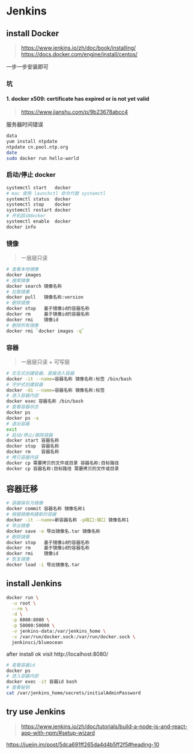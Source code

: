# Jenkins

## install Docker
> https://www.jenkins.io/zh/doc/book/installing/
> https://docs.docker.com/engine/install/centos/

一步一步安装即可

### 坑
#### 1. docker x509: certificate has expired or is not yet valid
> https://www.jianshu.com/p/9b23678abcc4

服务器时间错误

```sh
data
yum install ntpdate
ntpdate cn.pool.ntp.org   
date
sudo docker run hello-world
```

### 启动/停止 docker
```sh
systemctl start   docker
# mac 使用 launchctl 命令代替 systemctl
systemctl status  docker
systemctl stop    docker
systemctl restart docker
# 开机启动docker
systemctl enable  docker
docker info
```

### 镜像
> 一层层只读
```sh
# 查看本地镜像
docker images 
# 搜索镜像
docker search 镜像名称
# 拉取镜像
docker pull   镜像名称:version
# 删除镜像
docker stop   基于镜像id的容器名称
docker rm     基于镜像id的容器名称
docker rmi    镜像id
# 删除所有镜像
docker rmi `docker images -q`
```

### 容器
> 一层层只读 + 可写层
```sh
# 交互式创建容器，直接进入容器
docker -it --name=容器名称 镜像名称:标签 /bin/bash
# 守护式创建容器
docker -di --name=容器名称 镜像名称:标签
# 进入容器内部
docker exec 容器名称 /bin/bash
# 查看容器状态
docker ps
docker ps -a
# 退出容器
exit
# 启动/停止/删除容器
docker start 容器名称
docker stop  容器名称
docker rm    容器名称
# 拷贝容器内容
docker cp 需要拷贝的文件或目录 容器名称:目标路径
docker cp 容器名称:目标路径 需要拷贝的文件或目录 
```

## 容器迁移
```sh
# 容器保存为镜像
docker commit 容器名称 镜像名称1
# 根据镜像构建新的容器
docker -it --name=新容器名称 -p端口:端口 镜像名称1
# 导出镜像
docker save -o 导出镜像名.tar 镜像名称
# 删除镜像
docker stop   基于镜像id的容器名称
docker rm     基于镜像id的容器名称
docker rmi    镜像id
# 恢复镜像
docker load -i 导出镜像名.tar
```


## install Jenkins
```sh
docker run \
  -u root \
  --rm \
  -d \
  -p 8080:8080 \
  -p 50000:50000 \
  -v jenkins-data:/var/jenkins_home \
  -v /var/run/docker.sock:/var/run/docker.sock \
  jenkinsci/blueocean
```

after install ok visit http://localhost:8080/

```sh
# 查看容器id
docker ps 
# 进入容器内部
docker exec -it 容器id bash
# 查看秘钥
cat /var/jenkins_home/secrets/initialAdminPassword
```




## try use Jenkins
> https://www.jenkins.io/zh/doc/tutorials/build-a-node-js-and-react-app-with-npm/#setup-wizard



https://juejin.im/post/5dca691ff265da4d4b5ff2f5#heading-10
